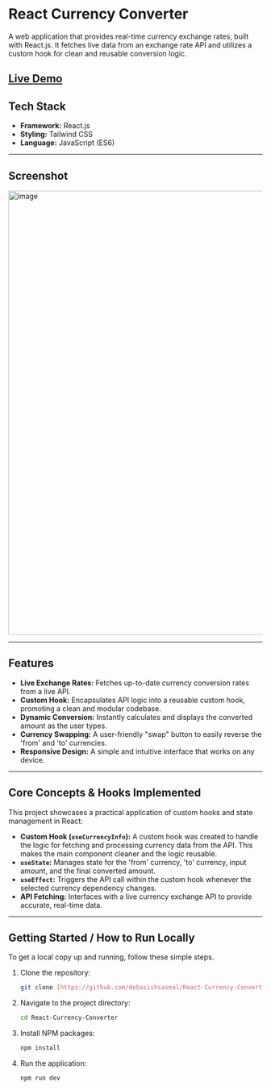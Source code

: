 # React Currency Converter

A web application that provides real-time currency exchange rates, built with React.js. It fetches live data from an exchange rate API and utilizes a custom hook for clean and reusable conversion logic.

[**Live Demo**](https://debasishsasmal.github.io/React-Currency-Converter/)
---

## Tech Stack

- **Framework:** React.js
- **Styling:** Tailwind CSS
- **Language:** JavaScript (ES6)

---

## Screenshot

<img width="1279" height="881" alt="image" src="https://github.com/user-attachments/assets/abae90cf-a0b5-44df-903e-c29408a0c4ef" />

---

## Features

- **Live Exchange Rates:** Fetches up-to-date currency conversion rates from a live API.
- **Custom Hook:** Encapsulates API logic into a reusable custom hook, promoting a clean and modular codebase.
- **Dynamic Conversion:** Instantly calculates and displays the converted amount as the user types.
- **Currency Swapping:** A user-friendly "swap" button to easily reverse the 'from' and 'to' currencies.
- **Responsive Design:** A simple and intuitive interface that works on any device.

---

## Core Concepts & Hooks Implemented

This project showcases a practical application of custom hooks and state management in React:

- **Custom Hook (`useCurrencyInfo`):** A custom hook was created to handle the logic for fetching and processing currency data from the API. This makes the main component cleaner and the logic reusable.
- **`useState`:** Manages state for the 'from' currency, 'to' currency, input amount, and the final converted amount.
- **`useEffect`:** Triggers the API call within the custom hook whenever the selected currency dependency changes.
- **API Fetching:** Interfaces with a live currency exchange API to provide accurate, real-time data.

---

## Getting Started / How to Run Locally

To get a local copy up and running, follow these simple steps.

1.  Clone the repository:
    ```sh
    git clone [https://github.com/debasishsasmal/React-Currency-Converter.git](https://github.com/debasishsasmal/React-Currency-Converter.git)
    ```
2.  Navigate to the project directory:
    ```sh
    cd React-Currency-Converter
    ```
3.  Install NPM packages:
    ```sh
    npm install
    ```
4.  Run the application:
    ```sh
    npm run dev
    ```
